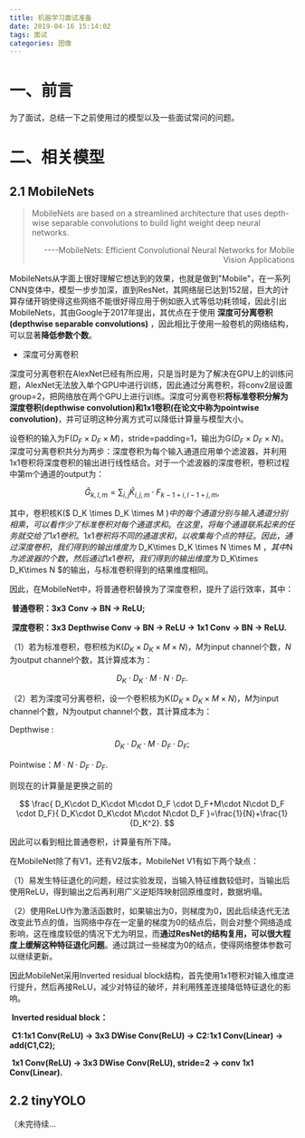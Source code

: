 ```yaml
---
title: 机器学习面试准备
date: 2019-04-16 15:14:02
tags: 面试
categories: 图像
---
```


# 一、前言

为了面试，总结一下之前使用过的模型以及一些面试常问的问题。

# 二、相关模型

## 2.1 MobileNets

> MobileNets are based on a streamlined architecture that uses depth-wise separable convolutions to build light weight deep neural networks.
>
> <p align="right">----MobileNets: Efficient Convolutional Neural Networks for Mobile Vision Applications</p>

<!--more-->

MobileNets从字面上很好理解它想达到的效果，也就是做到"Mobile"，在一系列CNN变体中，模型一步步加深，直到ResNet，其网络层已达到152层，巨大的计算存储开销使得这些网络不能很好得应用于例如嵌入式等低功耗领域，因此引出MobileNets，其由Google于2017年提出，其优点在于使用 **深度可分离卷积(depthwise separable convolutions)** ，因此相比于使用一般卷机的网络结构，可以显著**降低参数个数**。

- 深度可分离卷积

深度可分离卷积在AlexNet已经有所应用，只是当时是为了解决在GPU上的训练问题，AlexNet无法放入单个GPU中进行训练，因此通过分离卷积，将conv2层设置group=2，把网络放在两个GPU上进行训练。深度可分离卷积**将标准卷积分解为深度卷积(depthwise convolution)和1x1卷积(在论文中称为pointwise convolution)**，并可证明这种分离方式可以降低计算量与模型大小。

设卷积的输入为F($D_F\times D_F\times M$)，stride=padding=1，输出为G($D_F\times D_F\times N$)。深度可分离卷积共分为两步：深度卷积为每个输入通道应用单个滤波器，并利用1x1卷积将深度卷积的输出进行线性结合。对于一个滤波器的深度卷积，卷积过程中第m个通道的output为：

$$ \hat{G}_{k,l,m}=\sum_{i,j}\hat{K}_{i,j,m}\cdot F_{k-1+i,l-1+j,m}, $$

其中，卷积核K($ D_K \times D_K \times M $)中的每个通道分别与输入通道分别相乘，可以看作少了标准卷积对每个通道求和。在这里，将每个通道联系起来的任务就交给了1x1卷积。1x1卷积将不同的通道求和，以收集每个点的特征。因此，通过深度卷积，我们得到的输出维度为$ D_K\times D_K \times N \times M $，其中$N$为滤波器的个数，然后通过1x1卷积，我们得到的输出维度为$ D_K\times D_K\times N $的输出，与标准卷积得到的结果维度相同。

因此，在MobileNet中，将普通卷积替换为了深度卷积，提升了运行效率，其中：

​	**普通卷积：3x3 Conv -> BN -> ReLU;**

​	**深度卷积：3x3 Depthwise Conv -> BN -> ReLU -> 1x1 Conv -> BN -> ReLU.**

（1）若为标准卷积，卷积核为K($D_K\times D_K \times M\times N$)，$M$为input channel个数，$N$为output channel个数，其计算成本为：

$$ D_K\cdot D_K\cdot M\cdot N\cdot D_F. $$

（2）若为深度可分离卷积，设一个卷积核为K($D_K\times D_K \times M \times N$)，$M$为input channel个数，N为output channel个数，其计算成本为：

Depthwise : $$ D_K\cdot D_K\cdot M\cdot D_F\cdot D_F; $$

Pointwise：$M\cdot N\cdot D_F \cdot D_F.$

则现在的计算量是更换之前的

$$ \frac{ D_K\cdot D_K\cdot M\cdot D_F \cdot D_F+M\cdot N\cdot D_F \cdot D_F}{ D_K\cdot D_K\cdot M\cdot N\cdot D_F }=\frac{1}{N}+\frac{1}{D_K^2}. $$

因此可以看到相比普通卷积，计算量有所下降。

在MobileNet除了有V1，还有V2版本，MobileNet V1有如下两个缺点：

（1）易发生特征退化的问题，经过实验发现，当输入特征维数较低时，当输出后使用ReLU，得到输出之后再利用广义逆矩阵映射回原维度时，数据坍塌。

（2）使用ReLU作为激活函数时，如果输出为0，则梯度为0，因此后续迭代无法改变此节点的值，当网络中存在一定量的梯度为0的结点后，则会对整个网络造成影响，这在维度较低的情况下尤为明显，而**通过ResNet的结构复用，可以很大程度上缓解这种特征退化问题**。通过跳过一些梯度为0的结点，使得网络整体参数可以继续更新。

因此MobileNet采用Inverted residual block结构，首先使用1x1卷积对输入维度进行提升，然后再接ReLU，减少对特征的破坏，并利用残差连接降低特征退化的影响。

​	**Inverted residual block：**

​	**C1:1x1 Conv(ReLU) -> 3x3 DWise Conv(ReLU) -> C2:1x1 Conv(Linear) -> add(C1,C2);**

​	**1x1 Conv(ReLU) -> 3x3 DWise Conv(ReLU), stride=2 -> conv 1x1 Conv(Linear).**

## 2.2 tinyYOLO

（未完待续...